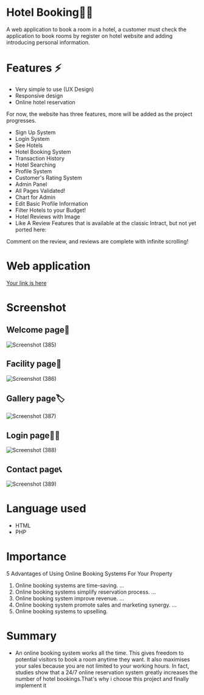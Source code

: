 # Hotel Booking🎐✨
A web application to book a room in a hotel, a customer must check the application to book rooms by register on hotel website and adding introducing personal information.

# Features ⚡
- Very simple to use (UX Design) 
- Responsive design 
- Online hotel reservation 

For now, the website has three features, more will be added as the project progresses.

- Sign Up System
- Login System
- See Hotels
- Hotel Booking System
- Transaction History
- Hotel Searching
- Profile System
- Customer's Rating System
- Admin Panel
- All Pages Validated!
- Chart for Admin
- Edit Basic Profile Information
- Filter Hotels to your Budget!
- Hotel Reviews with Image
- Like A Review
Features that is available at the classic Intract, but not yet ported here:

Comment on the review, and reviews are complete with infinite scrolling!

# Web application

[Your link is here](file:///C:/Users/user/Documents/project/my_hotel/home.html)

# Screenshot

## Welcome page🙏

![Screenshot (385)](https://user-images.githubusercontent.com/86297145/183606455-2fcbd8f4-14e0-44a2-9460-31155a080113.png)


## Facility page🔗

![Screenshot (386)](https://user-images.githubusercontent.com/86297145/183607960-0ed87170-553e-40f1-bf70-23b381a2841c.png)


## Gallery page🏷

![Screenshot (387)](https://user-images.githubusercontent.com/86297145/183608362-483cf46e-e2cd-4b76-84f0-0685f583f3c3.png)


## Login page👨‍💻

![Screenshot (388)](https://user-images.githubusercontent.com/86297145/183608479-6c193884-c7c0-4c5a-b141-42ea88fcc083.png)


## Contact page📞

![Screenshot (389)](https://user-images.githubusercontent.com/86297145/183608608-5c6ae44e-0249-4f2b-96b6-bd8608e78e0f.png)

# Language used

- HTML
- PHP

# Importance

5 Advantages of Using Online Booking Systems For Your Property
1. Online booking systems are time-saving. ...
2. Online booking systems simplify reservation process. ...
3. Online booking system improve revenue. ...
4. Online booking system promote sales and marketing synergy. ...
5. Online booking systems to upselling.

# Summary

- An online booking system works all the time. This gives freedom to potential visitors to book a room anytime they want. It also maximises your sales because you are not limited to your working hours. In fact, studies show that a 24/7 online reservation system greatly increases the number of hotel bookings.That's why i choose this project and finally implement it

